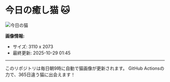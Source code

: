 # 今日の癒し猫 🐱

![今日の猫](https://cdn2.thecatapi.com/images/Vkc_4BECE.jpg)

**画像情報:**
- サイズ: 3110 x 2073
- 最終更新: 2025-10-29 01:45

---

このリポジトリは毎日朝9時に自動で猫画像が更新されます。
GitHub Actionsの力で、365日違う猫に出会えます！
